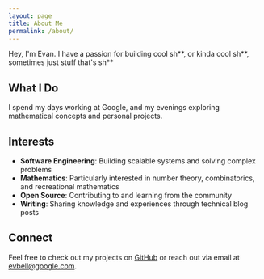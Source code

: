 ```yaml
---
layout: page
title: About Me
permalink: /about/
---
```


Hey, I'm Evan. I have a passion for building cool sh**, or kinda cool sh**, sometimes just stuff that's sh**

## What I Do

I spend my days working at Google, and my evenings exploring mathematical concepts and personal projects.

## Interests

- **Software Engineering**: Building scalable systems and solving complex problems
- **Mathematics**: Particularly interested in number theory, combinatorics, and recreational mathematics
- **Open Source**: Contributing to and learning from the community
- **Writing**: Sharing knowledge and experiences through technical blog posts

## Connect

Feel free to check out my projects on [GitHub](https://github.com/evbxll) or reach out via email at evbell@google.com.